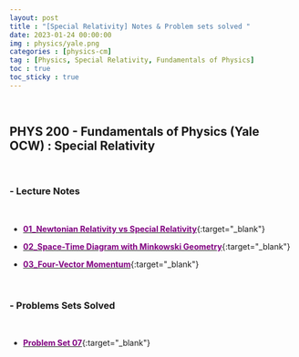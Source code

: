 ```yaml
---
layout: post
title : "[Special Relativity] Notes & Problem sets solved "
date: 2023-01-24 00:00:00
img : physics/yale.png
categories : [physics-cm]
tag : [Physics, Special Relativity, Fundamentals of Physics]
toc : true
toc_sticky : true
---
```

<br/>


## PHYS 200 - Fundamentals of Physics (Yale OCW) : Special Relativity
<br/>

### -  Lecture Notes
<br/>

- [<span style="color:purple">**01_Newtonian Relativity vs Special Relativity**</span>](https://drive.google.com/file/d/1nazjJN4wsAVIHEVLplmsfFFInVWmbhba/view?usp=share_link){:target="_blank"}

- [<span style="color:purple">**02_Space-Time Diagram with Minkowski Geometry**</span>](https://drive.google.com/file/d/1XvC2gIgxUv5pyMAk9_XstGxn0Vs0zwre/view?usp=share_link){:target="_blank"}

- [<span style="color:purple">**03_Four-Vector Momentum**</span>](https://drive.google.com/file/d/1hEJeErmSam62iDMCsg0zt7ewwynT5nOr/view?usp=share_link){:target="_blank"}

<br/>

### -  Problems Sets Solved
<br/>

- [<span style="color:purple">**Problem Set 07**</span>](https://drive.google.com/file/d/1f-KMNQ6TDgav-Fnn-L-7jna_SfenmrOw/view?usp=share_link){:target="_blank"}
